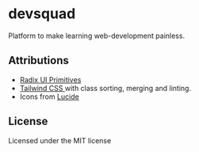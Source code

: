 # devsquad

Platform to make learning web-development painless.

## Attributions

- [Radix UI Primitives](https://www.radix-ui.com/)
- [Tailwind CSS ](https://tailwindcss.com/) with class sorting, merging and linting.
- Icons from [Lucide](https://lucide.dev)

## License

Licensed under the MIT license

